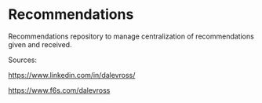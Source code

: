 # Recommendations
Recommendations repository to manage centralization of recommendations given and received.

Sources:

https://www.linkedin.com/in/dalevross/

https://www.f6s.com/dalevross
